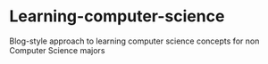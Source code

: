 # Learning-computer-science
Blog-style approach to learning computer science concepts for non Computer Science majors

